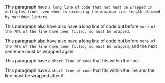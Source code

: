 This paragraph have `a long line of code that not must be wrapped in multiples lines even when is exceeding the maximum line length allowed by markdown linters`.

This paragraph also have also have a long line of code but before `more of the 70% of the line have been filled, so must be wrapped`.

This paragraph also have also have a long line of code but before `more of the 70% of the line have been filled, so must be wrapped`, and the next sentence must be wrapped again.

This paragraph have a `short line of code` that fits within the line.

This paragraph have a `short line of code` that fits within the line and the line must be wrapped after it.
